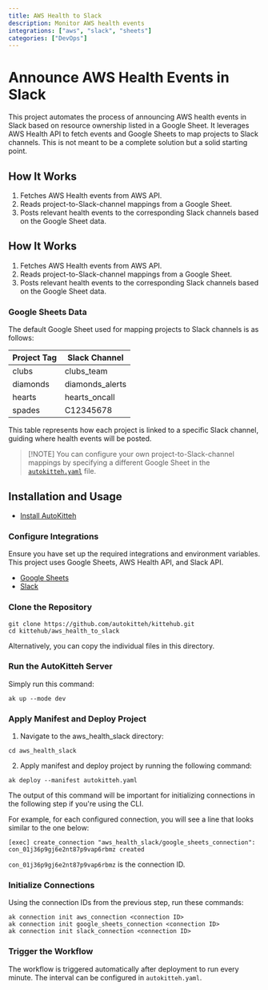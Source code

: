```yaml
---
title: AWS Health to Slack
description: Monitor AWS health events
integrations: ["aws", "slack", "sheets"]
categories: ["DevOps"]
---
```


# Announce AWS Health Events in Slack

This project automates the process of announcing AWS health events in Slack based on resource ownership listed in a Google Sheet. It leverages AWS Health API to fetch events and Google Sheets to map projects to Slack channels. This is not meant to be a complete solution but a solid starting point.

## How It Works

1. Fetches AWS Health events from AWS API.
2. Reads project-to-Slack-channel mappings from a Google Sheet.
3. Posts relevant health events to the corresponding Slack channels based on the Google Sheet data.

## How It Works

1. Fetches AWS Health events from AWS API.
2. Reads project-to-Slack-channel mappings from a Google Sheet.
3. Posts relevant health events to the corresponding Slack channels based on the Google Sheet data.

### Google Sheets Data

The default Google Sheet used for mapping projects to Slack channels is as follows:

| Project Tag | Slack Channel      |
|-------------|--------------------|
| clubs       | clubs_team         |
| diamonds    | diamonds_alerts    |
| hearts      | hearts_oncall      |
| spades      | C12345678          |

This table represents how each project is linked to a specific Slack channel, guiding where health events will be posted.

> [!NOTE] You can configure your own project-to-Slack-channel mappings by specifying a different Google Sheet in the [`autokitteh.yaml`](autokitteh.yaml) file.


## Installation and Usage 

- [Install AutoKitteh](https://docs.autokitteh.com/get_started/install)

### Configure Integrations

Ensure you have set up the required integrations and environment variables. This project uses Google Sheets, AWS Health API, and Slack API.

- [Google Sheets](https://docs.autokitteh.com/integrations/google)
- [Slack](https://docs.autokitteh.com/integrations/slack)

### Clone the Repository

```shell
git clone https://github.com/autokitteh/kittehub.git
cd kittehub/aws_health_to_slack
```

Alternatively, you can copy the individual files in this directory.

### Run the AutoKitteh Server

Simply run this command:

```shell
ak up --mode dev
```

### Apply Manifest and Deploy Project

1. Navigate to the aws_health_slack directory:

```shell
cd aws_health_slack
```

2. Apply manifest and deploy project by running the following command:

```shell
ak deploy --manifest autokitteh.yaml
```

The output of this command will be important for initializing connections in the following step if you're using the CLI.

For example, for each configured connection, you will see a line that looks similar to the one below:

```shell
[exec] create_connection "aws_health_slack/google_sheets_connection": con_01j36p9gj6e2nt87p9vap6rbmz created
```

`con_01j36p9gj6e2nt87p9vap6rbmz` is the connection ID.

### Initialize Connections

Using the connection IDs from the previous step, run these commands:

```shell
ak connection init aws_connection <connection ID>
ak connection init google_sheets_connection <connection ID>
ak connection init slack_connection <connection ID>
```

### Trigger the Workflow

The workflow is triggered automatically after deployment to run every minute. The interval can be configured in `autokitteh.yaml`.
